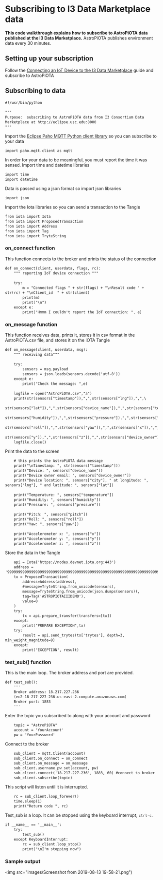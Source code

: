 # Subscribing to I3 Data Marketplace data

<b>This code walkthrough explains how to subscribe to AstroPiOTA data published at the I3 Data Marketplace.</b>  AstroPiOTA publishes environment data every 30 minutes.

## Setting up your subscription
Follow the [Connecting an IoT Device to the I3 Data Marketplace](https://github.com/NelsonPython/Connect_IoT_Device_to_I3) guide and subscribe to AstroPiOTA

## Subscribing to data
```
#!/usr/bin/python

"""
Purpose:  subscribing to AstroPiOTA data from I3 Consortium Data Marketplace at http://eclipse.usc.edu:8000
"""
```

Import the [Eclipse Paho MQTT Python client library](https://pypi.org/project/paho-mqtt/) so you can subscribe to your data
```
import paho.mqtt.client as mqtt
```
In order for your data to be meaningful, you must report the time it was sensed.  Import time and datetime libraries

```
import time
import datetime
```
Data is passed using a json format so import json libraries
```
import json
```
Import the Iota libraries so you can send a transaction to the Tangle
```
from iota import Iota
from iota import ProposedTransaction
from iota import Address
from iota import Tag
from iota import TryteString
```
### on_connect function

This function connects to the broker and prints the status of the connection
```
def on_connect(client, userdata, flags, rc):
    """ reporting IoT device connection """

    try:
        m = "Connected flags " + str(flags) + "\nResult code " + str(rc) + "\nClient_id  " + str(client)
        print(m)
        print("\n")
    except e:
        print("Hmmm I couldn't report the IoT connection: ", e)
```
### on_message function

This function receives data, prints it, stores it in csv format in the AstroPiOTA.csv file, and stores it on the IOTA Tangle

```
def on_message(client, userdata, msg):
    """ receiving data"""

    try:
        sensors = msg.payload
        sensors = json.loads(sensors.decode('utf-8'))
    except e:
        print("Check the message: ",e)

    logfile = open("AstroPiOTA.csv","a")
    print(str(sensors["timestamp"]),",",str(sensors["lng"]),",",\
        str(sensors["lat"]),",",str(sensors["device_name"]),",",str(sensors["temperature"]),",",\
        str(sensors["humidity"]),",",str(sensors["pressure"]),",",str(sensors["pitch"]),",",\
        str(sensors["roll"]),",",str(sensors["yaw"]),",",str(sensors["x"]),",",\
        str(sensors["y"]),",",str(sensors["z"]),",",str(sensors["device_owner"]),",",str(sensors["city"]),file=logfile)
    logfile.close()
```
Print the data to the screen
```
    # this prints the AstroPiOTA data message
    print("\nTimestamp: ", str(sensors["timestamp"]))
    print("Device: ", sensors["device_name"])
    print("Device owner email: ", sensors["device_owner"])
    print("Device location: ", sensors["city"], " at longitude: ", sensors["lng"], " and latitude: ", sensors["lat"])

    print("Temperature: ", sensors["temperature"])
    print("Humidity: ", sensors["humidity"])
    print("Pressure: ", sensors["pressure"])

    print("Pitch: ", sensors["pitch"])
    print("Roll: ", sensors["roll"])
    print("Yaw: ", sensors["yaw"])

    print("Accelerometer x: ", sensors["x"])
    print("Accelerometer y: ", sensors["y"])
    print("Accelerometer z: ", sensors["z"])
```
Store the data in the Tangle
```
    api = Iota('https://nodes.devnet.iota.org:443') 
    address = '999999999999999999999999999999999999999999999999999999999999999999999999999999999'
    tx = ProposedTransaction(
        address=Address(address),
        #message=TryteString.from_unicode(sensors),
        message=TryteString.from_unicode(json.dumps(sensors)),
        tag=Tag('ASTROPIOTAIIIDEMO'),
        value=0
    )
    try:
        tx = api.prepare_transfer(transfers=[tx])
    except:
        print("PREPARE EXCEPTION",tx)
    try:
        result = api.send_trytes(tx['trytes'], depth=3, min_weight_magnitude=9)
    except:
        print("EXCEPTION", result)
```
### test_sub() function
This is the main loop.  The broker address and port are provided.

```
def test_sub():
    '''
    Broker address: 18.217.227.236 
    (ec2-18-217-227-236.us-east-2.compute.amazonaws.com)
    Broker port: 1883
    '''
```
Enter the topic you subscribed to along with your account and password
```    
    topic = "AstroPiOTA"
    account = 'YourAccount'
    pw = 'YourPassword'
```
Connect to the broker
```
    sub_client = mqtt.Client(account)
    sub_client.on_connect = on_connect
    sub_client.on_message = on_message
    sub_client.username_pw_set(account, pw)
    sub_client.connect('18.217.227.236', 1883, 60) #connect to broker
    sub_client.subscribe(topic)
```
This script will listen until it is interrupted.  
```
    rc = sub_client.loop_forever()
    time.sleep(1)
    print("Return code ", rc)
```
Test_sub is a loop.  It can be stopped using the keyboard interrupt, ```ctrl-c```.
```
if __name__ == '__main__':
    try:
        test_sub()
    except KeyboardInterrupt:
        rc = sub_client.loop_stop()
        print("\nI'm stopping now")
```
### Sample output

<img src="images\Screenshot from 2019-08-13 19-58-21.png")
